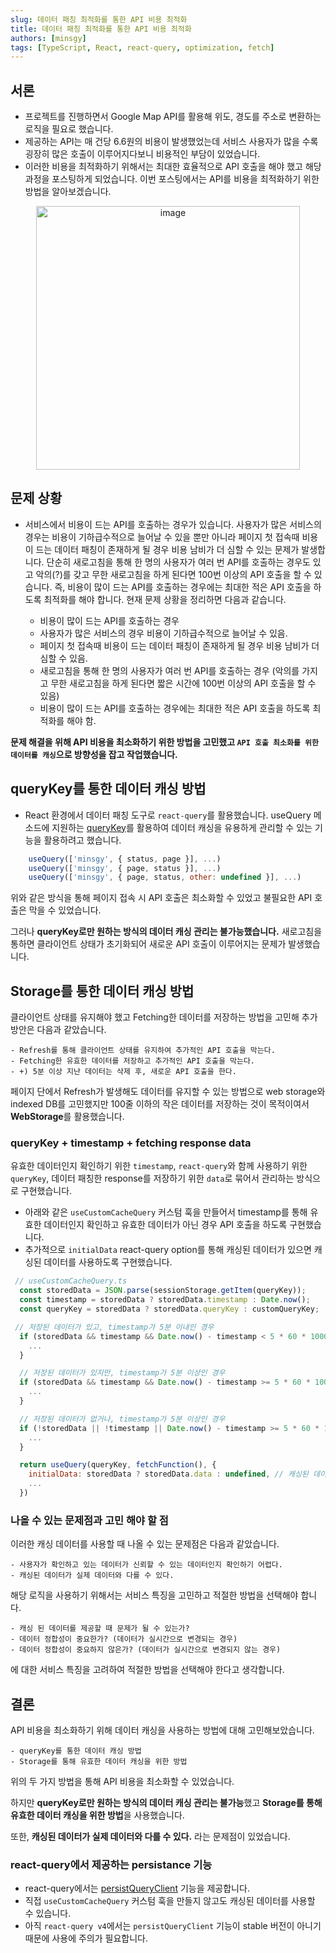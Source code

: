 ```yaml
---
slug: 데이터 패칭 최적화를 통한 API 비용 최적화
title: 데이터 패칭 최적화를 통한 API 비용 최적화
authors: [minsgy]
tags: [TypeScript, React, react-query, optimization, fetch]
---
```


## 서론

- 프로젝트를 진행하면서 Google Map API를 활용해 위도, 경도를 주소로 변환하는 로직을 필요로 했습니다.
- 제공하는 API는 매 건당 6.6원의 비용이 발생했었는데 서비스 사용자가 많을 수록 굉장히 많은 호출이 이루어지다보니 비용적인 부담이 있었습니다.
- 이러한 비용을 최적화하기 위해서는 최대한 효율적으로 API 호출을 해야 했고 해당 과정을 포스팅하게 되었습니다. 이번 포스팅에서는 API를 비용을 최적화하기 위한 방법을 알아보겠습니다.

<div style="text-align: center;">
<img width="422" alt="image" src="https://user-images.githubusercontent.com/60251579/230732355-57269939-20f5-4122-8cd0-f5e2ad015d20.png">
</div>

## 문제 상황

- 서비스에서 비용이 드는 API를 호출하는 경우가 있습니다. 사용자가 많은 서비스의 경우는 비용이 기하급수적으로 늘어날 수 있을 뿐만 아니라 페이지 첫 접속때 비용이 드는 데이터 패칭이 존재하게 될 경우 비용 남비가 더 심할 수 있는 문제가 발생합니다. 단순히 새로고침을 통해 한 명의 사용자가 여러 번 API를 호출하는 경우도 있고 악의(?)를 갖고 무한 새로고침을 하게 된다면 100번 이상의 API 호출을 할 수 있습니다. 즉, 비용이 많이 드는 API를 호출하는 경우에는 최대한 적은 API 호출을 하도록 최적화를 해야 합니다. 현재 문제 상황을 정리하면 다음과 같습니다.

  - 비용이 많이 드는 API를 호출하는 경우
  - 사용자가 많은 서비스의 경우 비용이 기하급수적으로 늘어날 수 있음.
  - 페이지 첫 접속때 비용이 드는 데이터 패칭이 존재하게 될 경우 비용 남비가 더 심할 수 있음.
  - 새로고침을 통해 한 명의 사용자가 여러 번 API를 호출하는 경우 (악의를 가지고 무한 새로고침을 하게 된다면 짧은 시간에 100번 이상의 API 호출을 할 수 있음)
  - 비용이 많이 드는 API를 호출하는 경우에는 최대한 적은 API 호출을 하도록 최적화를 해야 함.

**문제 해결을 위해 API 비용을 최소화하기 위한 방법을 고민했고 `API 호출 최소화를 위한 데이터를 캐싱`으로 방향성을 잡고 작업했습니다.**

## queryKey를 통한 데이터 캐싱 방법

- React 환경에서 데이터 패칭 도구로 `react-query`를 활용했습니다. useQuery 메소드에 지원하는 [queryKey](https://tanstack.com/query/v4/docs/react/guides/query-keys)를 활용하여 데이터 캐싱을 유용하게 관리할 수 있는 기능을 활용하려고 했습니다.

```jsx
    useQuery(['minsgy', { status, page }], ...)
    useQuery(['minsgy', { page, status }], ...)
    useQuery(['minsgy', { page, status, other: undefined }], ...)
```

위와 같은 방식을 통해 페이지 접속 시 API 호출은 최소화할 수 있었고 불필요한 API 호출은 막을 수 있었습니다.

그러나 **queryKey로만 원하는 방식의 데이터 캐싱 관리는 불가능했습니다.** 새로고침을 통하면 클라이언트 상태가 초기화되어 새로운 API 호출이 이루어지는 문제가 발생했습니다.

## Storage를 통한 데이터 캐싱 방법

클라이언트 상태를 유지해야 했고 Fetching한 데이터를 저장하는 방법을 고민해 추가 방안은 다음과 같았습니다.

    - Refresh를 통해 클라이언트 상태를 유지하여 추가적인 API 호출을 막는다.
    - Fetching한 유효한 데이터를 저장하고 추가적인 API 호출을 막는다.
    - +) 5분 이상 지난 데이터는 삭제 후, 새로운 API 호출을 한다.

페이지 단에서 Refresh가 발생해도 데이터를 유지할 수 있는 방법으로 web storage와 indexed DB를 고민했지만 100줄 이하의 작은 데이터를 저장하는 것이 목적이여서 **WebStorage**를 활용했습니다.

### queryKey + timestamp + fetching response data

유효한 데이터인지 확인하기 위한 `timestamp`, `react-query`와 함께 사용하기 위한 `queryKey`, 데이터 패칭한 response를 저장하기 위한 `data`로 묶어서 관리하는 방식으로 구현했습니다.

- 아래와 같은 `useCustomCacheQuery` 커스텀 훅을 만들어서 timestamp를 통해 유효한 데이터인지 확인하고 유효한 데이터가 아닌 경우 API 호출을 하도록 구현했습니다.
- 추가적으로 `initialData` react-query option를 통해 캐싱된 데이터가 있으면 캐싱된 데이터를 사용하도록 구현했습니다.

```jsx
 // useCustomCacheQuery.ts
  const storedData = JSON.parse(sessionStorage.getItem(queryKey));
  const timestamp = storedData ? storedData.timestamp : Date.now();
  const queryKey = storedData ? storedData.queryKey : customQueryKey;

 // 저장된 데이터가 있고, timestamp가 5분 이내인 경우
  if (storedData && timestamp && Date.now() - timestamp < 5 * 60 * 1000) {
    ...
  }

  // 저장된 데이터가 있지만, timestamp가 5분 이상인 경우
  if (storedData && timestamp && Date.now() - timestamp >= 5 * 60 * 1000) {
    ...
  }

  // 저장된 데이터가 없거나, timestamp가 5분 이상인 경우
  if (!storedData || !timestamp || Date.now() - timestamp >= 5 * 60 * 1000) {
    ...
  }

  return useQuery(queryKey, fetchFunction(), {
    initialData: storedData ? storedData.data : undefined, // 캐싱된 데이터가 있으면 캐싱된 데이터를 사용
    ...
  })
```

### 나올 수 있는 문제점과 고민 해야 할 점

이러한 캐싱 데이터를 사용할 때 나올 수 있는 문제점은 다음과 같았습니다.

    - 사용자가 확인하고 있는 데이터가 신뢰할 수 있는 데이터인지 확인하기 어렵다.
    - 캐싱된 데이터가 실제 데이터와 다를 수 있다.

해당 로직을 사용하기 위해서는 서비스 특징을 고민하고 적절한 방법을 선택해야 합니다.

    - 캐싱 된 데이터를 제공할 때 문제가 될 수 있는가?
    - 데이터 정합성이 중요한가? (데이터가 실시간으로 변경되는 경우)
    - 데이터 정합성이 중요하지 않은가? (데이터가 실시간으로 변경되지 않는 경우)

에 대한 서비스 특징을 고려하여 적절한 방법을 선택해야 한다고 생각합니다.

## 결론

API 비용을 최소화하기 위해 데이터 캐싱을 사용하는 방법에 대해 고민해보았습니다.

    - queryKey를 통한 데이터 캐싱 방법
    - Storage를 통해 유효한 데이터 캐싱을 위한 방법

위의 두 가지 방법을 통해 API 비용을 최소화할 수 있었습니다.

하지만 **queryKey로만 원하는 방식의 데이터 캐싱 관리는 불가능**했고 **Storage를 통해 유효한 데이터 캐싱을 위한 방법**을 사용했습니다.

또한, **캐싱된 데이터가 실제 데이터와 다를 수 있다.** 라는 문제점이 있었습니다.

### react-query에서 제공하는 persistance 기능

- react-query에서는 [persistQueryClient](https://tanstack.com/query/v4/docs/react/plugins/persistQueryClient) 기능을 제공합니다.
- 직접 `useCustomCacheQuery` 커스텀 훅을 만들지 않고도 캐싱된 데이터를 사용할 수 있습니다.
- 아직 `react-query v4`에서는 `persistQueryClient` 기능이 stable 버전이 아니기 때문에 사용에 주의가 필요합니다.

